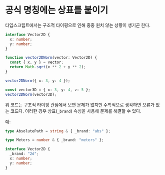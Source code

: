 # 공식 명칭에는 상표를 붙이기

타입스크립트에서는 구조적 타이핑으로 인해 종종 원치 않는 상황이 생기곤 한다.

```ts
interface Vector2D {
  x: number;
  y: number;
}

function vector2DNorm(vector: Vector2D) {
  const { x, y } = vector;
  return Math.sqrt(x ** 2 + y ** 2);
}

vector2DNorm({ x: 3, y: 4 });

const vector3D = { x: 3, y: 4, z: 5 };
vector2DNorm(vector3D);
```

위 코드는 구조적 타이핑 관점에서 보면 문제가 없지만 수학적으로 생각하면 오류가 있는 코드다.
이러한 경우 상표(`_brand`) 속성을 사용해 문제를 해결할 수 있다.

예:

```ts
type AbsolutePath = string & { _brand: "abs" };

type Meters = number & { _brand: "meters" };

interface Vector2D {
  _brand: "2d";
  x: number;
  y: number;
}
```
